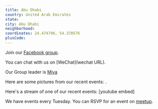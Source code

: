 ```yaml
---
title: Abu Dhabi
country: United Arab Emirates
state: 
city: Abu Dhabi
neighborhood: 
coordinates: 24.474796, 54.370576
plusCode:
---
```

Join our [Facebook group](https://www.facebook.com/groups/free.code.camp.abu.dhabi).

You can chat with us on [WeChat](wechat URL).

Our Group leader is [Miya](freecodecamp.org/miya)

Here are some pictures from our recent events:
![]().

Here's a stream of one of our recent events:
[youtube embed]

We have events every Tuesday. You can RSVP for an event on [meetup](meetupurl).
